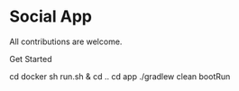 # Social App

All contributions are welcome.

Get Started

cd docker
sh run.sh &
cd ..
cd app
./gradlew clean bootRun